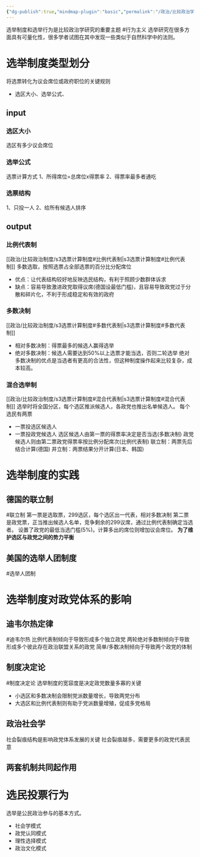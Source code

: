 ```yaml
---
{"dg-publish":true,"mindmap-plugin":"basic","permalink":"/政治/比较政治学/4.0选举与投票/","dgPassFrontmatter":true,"updated":"2024-01-01T11:52:20.916+08:00"}
---
```


选举制度和选举行为是比较政治学研究的重要主题
#行为主义 
选举研究在很多方面具有可量化性，很多学者试图在其中发现一些类似于自然科学中的法则。
# 选举制度类型划分
将选票转化为议会席位或政府职位的关键规则
- 选区大小、选举公式、
## input
### 选区大小
选区有多少议会席位
### 选举公式
选票计算方式
1、所得席位=总席位x得票率
2、得票率最多者通吃
### 选票结构
1、只投一人
2、给所有候选人排序
## output
### 比例代表制
[[政治/比较政治制度/s3选票计算制度#比例代表制\|s3选票计算制度#比例代表制]] 
多数选取，按照选票占全部选票的百分比分配席位
- 优点：让代表结构较好地反映选民结构，有利于照顾少数群体诉求
- 缺点：容易导致激进政党取得议席(德国设最低门槛)，且容易导致政党过于分散和碎片化，不利于形成稳定和有效的政府
### 多数决制
[[政治/比较政治制度/s3选票计算制度#多数代表制\|s3选票计算制度#多数代表制]]
- 相对多数决制：得票最多的候选人赢得选举
- 绝对多数决制：候选人需要达到50%以上选票才能当选，否则二轮选举
绝对多数决制的优点是当选者有更高的合法性，但这种制度操作起来比较复杂，成本较高。
### 混合选举制
[[政治/比较政治制度/s3选票计算制度#混合代表制\|s3选票计算制度#混合代表制]]
选举时将全国分区，每个选区推派候选人，各政党也推出名单候选人。
每个选民有两票
- 一票投选区候选人
- 一票投政党候选人
选区候选人由第一票的得票率决定是否当选(多数决制)
政党候选人则由第二票政党得票率按比例分配席次(比例代表制)
联立制：两票先后结合计算(德国)
井立制：两票结果分开计算(日本、韩国)
# 选举制度的实践
## 德国的联立制
#联立制 
第一票是选取票，299选区，每个选区出一代表，相对多数决制
第二票是政党票，正当推出候选人名单，竞争剩余的299议席，通过比例代表制确定当选者。
设置了政党的最低当选门槛(5%)。计算多出的席位则增加议会席位。
**为了维护选区与政党之间的势力平衡**
## 美国的选举人团制度
#选举人团制

# 选举制度对政党体系的影响
## 迪韦尔热定律
#迪韦尔热
比例代表制倾向于导致形成多个独立政党
两轮绝对多数制倾向于导致形成多个彼此存在政治联盟关系的政党
简单/多数决制倾向于导致两个政党的体制
## 制度决定论
#制度决定论
选举制度的宽容度是决定政党数量多寡的关键
- 小选区和多数决制会限制党派数量增长，导致两党分布
- 大选区和比例代表制则有助于党派数量增殖，促成多党格局
## 政治社会学
社会裂痕结构是影响政党体系发展的关键
社会裂痕越多，需要更多的政党代表民意
## 两套机制共同起作用

# 选民投票行为
选举是公民政治参与的基本方式。
- 社会学模式
- 政党认同模式
- 理性选择模式
- 政治文化模式
